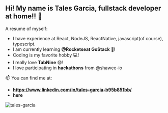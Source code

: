 ## Hi! My name is Tales Garcia, fullstack developer at home!! 👋

A resume of myself:

- I have experience at React, NodeJS, ReactNative, javascript(of course), typescript.
- I am currently learning **@Rocketseat GoStack** 🚀!
- Coding is my favorite hobby 💻!
- I really love **TabNine** 😄!
- I love participating in **hackathons** from @shawee-io

📫 You can find me at:
- **https://www.linkedin.com/in/tales-garcia-b95b851bb/**
- **here**

<p align="left"> <img src="https://komarev.com/ghpvc/?username=tales-garcia&label=Profile%20views&color=2ea44f&style=flat" alt="tales-garcia" /> </p>
